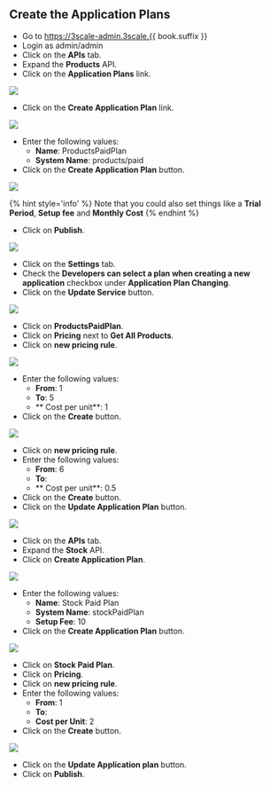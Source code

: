 ## Create the Application Plans

* Go to https://3scale-admin.3scale.{{ book.suffix }}
* Login as admin/admin
* Click on the **APIs** tab.
* Expand the **Products** API.
* Click on the **Application Plans** link.

![](../assets/Selection_386.png)

* Click on the **Create Application Plan** link.

![](../assets/Selection_387.png)

* Enter the following values:
    * **Name**: ProductsPaidPlan
    * **System Name**: products/paid
* Click on the **Create Application Plan** button.   

![](../assets/Selection_388.png)


{% hint style='info' %}
Note that you could also set things like a **Trial Period**, **Setup fee** and **Monthly Cost**
{% endhint %}

* Click on **Publish**.

![](../assets/Selection_389.png)

* Click on the **Settings** tab.
* Check the **Developers can select a plan when creating a new application** checkbox under **Application Plan Changing**.
* Click on the **Update Service** button.

![](../assets/Selection_390.png)

* Click on **ProductsPaidPlan**.
* Click on **Pricing** next to **Get All Products**.
* Click on **new pricing rule**.

![](../assets/Selection_392.png)

* Enter the following values:
    * **From**: 1
    * **To**: 5
    * ** Cost per unit**: 1
* Click on the **Create** button.

![](../assets/Selection_393.png)

* Click on **new pricing rule**.
* Enter the following values:
    * **From**: 6
    * **To**: 
    * ** Cost per unit**: 0.5
* Click on the **Create** button.
* Click on the **Update Application Plan** button.

![](../assets/Selection_394.png)

* Click on the **APIs** tab.
* Expand the **Stock** API.
* Click on **Create Application Plan**.

![](../assets/Selection_395.png)


* Enter the following values:
    * **Name**: Stock Paid Plan
    * **System Name**: stockPaidPlan
    * **Setup Fee**: 10
* Click on the **Create Application Plan** button.

![](../assets/Selection_396.png)

* Click on **Stock Paid Plan**.
* Click on **Pricing**.
* Click on **new pricing rule**.
* Enter the following values:
    * **From**: 1
    * **To**:
    * **Cost per Unit**: 2
* Click on the **Create** button.

![](../assets/Selection_397.png)

* Click on the **Update Application plan** button.
* Click on **Publish**.



